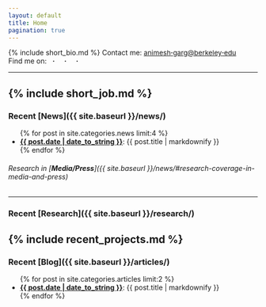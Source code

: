 ```yaml
---
layout: default
title: Home
pagination: true
---
```


{% include short_bio.md %}
<span class="hide-on-desktop">
	Contact me:
		<a href="&#109;&#097;&#105;&#108;&#116;&#111;:&#097;&#110;&#105;&#109;&#101;&#115;&#104;&#046;&#103;&#097;&#114;&#103;&#064;&#098;&#101;&#114;&#107;&#101;&#108;&#101;&#121;&#046;&#101;&#100;&#117;"><span style="font-size: 98%">animesh<strong>·</strong>garg@berkeley<strong>·</strong>edu </span></a>
	<br>
	Find me on:
		<a href="https://github.com/animesh-garg"><i class="fa fa-git fa-lg"></i></a> &nbsp;  <strong> · </strong> &nbsp; 
		<a href="https://twitter.com/animesh_garg"><i class="fa fa-twitter fa-lg"></i></a> &nbsp;  <strong> · </strong> &nbsp; 
		<a href="http://www.linkedin.com/in/animeshgarg"><i class="fa fa-linkedin fa-lg"></i></a> &nbsp; <strong> · </strong> &nbsp; 
		<a href="https://www.facebook.com/garganimesh"><i class="fa fa-facebook-square fa-lg"></i></a>      
</span>

---  
{% include short_job.md %}
---  

### Recent [**News**]({{ site.baseurl }}/news/)
<ul class="inset">
{% for post in site.categories.news limit:4 %}
  <li>
    <a href="{{ site.baseurl }}{{ post.url }}"><strong>{{ post.date | date_to_string }}</strong></a>: {{ post.title | markdownify }}
  </li>
{% endfor %}
</ul>

###### Research in [**Media/Press**]({{ site.baseurl }}/news/#research-coverage-in-media-and-press)

---  

### Recent [**Research**]({{ site.baseurl }}/research/)  
{% include recent_projects.md %}  
---  

### Recent [**Blog**]({{ site.baseurl }}/articles/)
<ul class="inset">
{% for post in site.categories.articles limit:2 %}
  <li>
    <a href="{{ site.baseurl }}{{ post.url }}"><strong>{{ post.date | date_to_string }}</strong></a>: {{ post.title | markdownify }}
  </li>
{% endfor %}
</ul>
<!--
* [**Customized Treatment methods for HDR Brachytherapy**]({{ site.baseurl}}/research/Brachytherapy.html)  

<div align="center">
<img src="{{ site.baseurl}}/research/images/panel-Labelled-v3.png" alt="custom workflow" style="width: 80%" align="middle" />
</div>

* [**Learning from Expert Demonstrations for Surgical Robotics**]({{ site.baseurl}}/research/Robotics.html)  

<div align="center">
<img src="{{ site.baseurl}}/research/images/circleProcess.jpg" alt="dvrk-lbo" style="width: 80%" align="middle" />
</div>  
<!--
<ul class="inset">
{% for post in site.categories.research limit:3  %}
  <li>
    <a href="{{ site.baseurl }}{{ post.url }}"><strong>{{ post.title | markdownify }}</strong></a> <br>
{{ post.excerpt | markdownify }}
  </li>
{% endfor %}
</ul>
-->  




<!--
<div class="footer">
&copy; Last updated on: {{ site.time | date_to_string }}
</div>

<div id="footer">
<br>
Template by <a href="http://sergeykarayev.com/">Sergey Karayev</a> | Adapted by Animesh Garg
</div>
-->
